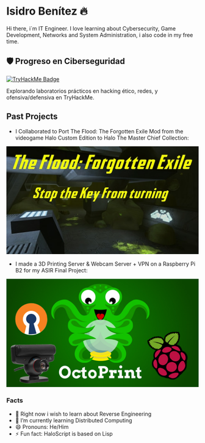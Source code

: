 # Isidro Benítez 🔥
Hi there, i´m IT Engineer. I love learning about Cybersecurity, Game Development, Networks and System Administration, i also code in my free time.

## 🛡️ Progreso en Ciberseguridad

[![TryHackMe Badge](https://tryhackme-badges.s3.amazonaws.com/isi4fire.png)](https://tryhackme.com/p/isi4fire)

Explorando laboratorios prácticos en hacking ético, redes, y ofensiva/defensiva en TryHackMe.

## Past Projects
- I Collaborated to Port The Flood: The Forgotten Exile Mod from the videogame Halo Custom Edition to Halo The Master Chief Collection:
  
[![STKFT](https://github.com/isifire/isifire/blob/main/stkft.jpeg)](https://steamcommunity.com/sharedfiles/filedetails/?id=2938702672)


- I made a 3D Printing Server & Webcam Server + VPN on a Raspberry Pi B2 for my ASIR Final Project:
  
[![PFC](https://github.com/isifire/isifire/blob/main/pfc.jpg)](https://www.linkedin.com/in/isidro-ben%C3%ADtez-zapico-1a0412188/details/projects/1703805726165/single-media-viewer/?profileId=ACoAACwzD4gBCkqgN3rfRgv431dVPmH_nKNpQv8)

### Facts
- 🔭 Right now i wish to learn about Reverse Engineering
- 🌱 I’m currently learning Distributed Computing
- 😄 Pronouns: He/Him
- ⚡ Fun fact: HaloScript is based on Lisp

